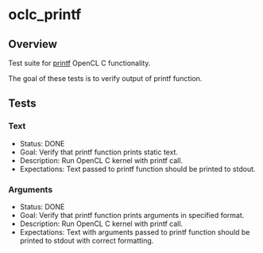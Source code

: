# oclc_printf

## Overview
Test suite for [printf](https://www.khronos.org/registry/OpenCL/specs/2.2/html/OpenCL_C.html#printf) OpenCL C functionality.

The goal of these tests is to verify output of printf function.

## Tests

### Text

* Status: DONE
* Goal: Verify that printf function prints static text.
* Description: Run OpenCL C kernel with printf call.
* Expectations: Text passed to printf function should be printed to stdout.

### Arguments

* Status: DONE
* Goal: Verify that printf function prints arguments in specified format.
* Description: Run OpenCL C kernel with printf call.
* Expectations: Text with arguments passed to printf function should be printed to stdout with correct formatting.
